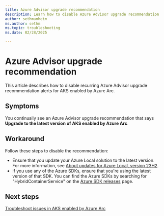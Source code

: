 ```yaml
---
title: Azure Advisor upgrade recommendation
description: Learn how to disable Azure Advisor upgrade recommendation alerts.
author: sethmanheim
ms.author: sethm
ms.topic: troubleshooting
ms.date: 02/28/2025

---
```


# Azure Advisor upgrade recommendation

This article describes how to disable recurring Azure Advisor upgrade recommendation alerts for AKS enabled by Azure Arc.

## Symptoms

You continually see an Azure Advisor upgrade recommendation that says **Upgrade to the latest version of AKS enabled by Azure Arc**.

## Workaround

Follow these steps to disable the recommendation:

- Ensure that you update your Azure Local solution to the latest version. For more information, see [About updates for Azure Local, version 23H2](/azure-stack/hci/update/about-updates-23h2).
- If you use any of the Azure SDKs, ensure that you're using the latest version of that SDK. You can find the Azure SDKs by searching for "HybridContainerService" on the [Azure SDK releases](https://azure.github.io/azure-sdk/) page.

## Next steps

[Troubleshoot issues in AKS enabled by Azure Arc](aks-troubleshoot.md)
